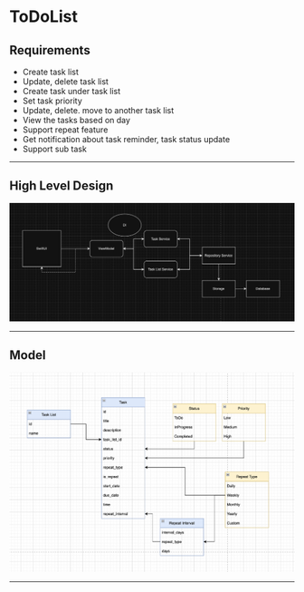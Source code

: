 # ToDoList

## Requirements

- Create task list
- Update, delete task list
- Create task under task list
- Set task priority
- Update, delete. move to another task list
- View the tasks based on day
- Support repeat feature
- Get notification about task reminder, task status update
- Support sub task

---

## High Level Design

<img src="Document_Images/hld.png">

---

## Model

<img src="Document_Images/model.png">

---
